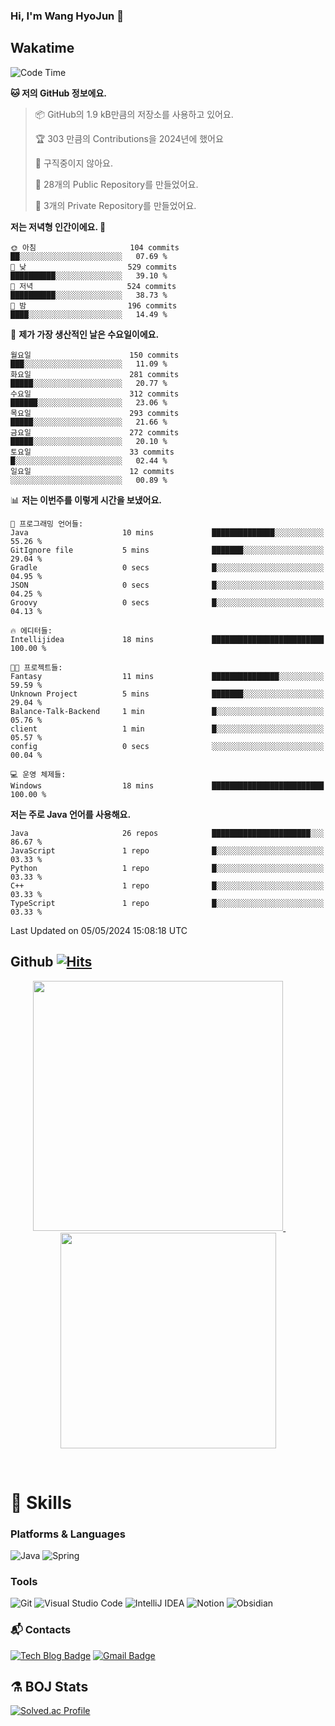 ### Hi, I'm Wang HyoJun 👋

## Wakatime
<!--START_SECTION:waka-->
![Code Time](http://img.shields.io/badge/Code%20Time-199%20hrs%2017%20mins-blue)

**🐱 저의 GitHub 정보에요.** 

> 📦 GitHub의 1.9 kB만큼의 저장소를 사용하고 있어요. 
 > 
> 🏆 303 만큼의 Contributions을 2024년에 했어요
 > 
> 🚫 구직중이지 않아요.
 > 
> 📜 28개의 Public Repository를 만들었어요. 
 > 
> 🔑 3개의 Private Repository를 만들었어요. 
 > 
**저는 저녁형 인간이에요. 🦉** 

```text
🌞 아침                     104 commits         ██░░░░░░░░░░░░░░░░░░░░░░░   07.69 % 
🌆 낮　                     529 commits         ██████████░░░░░░░░░░░░░░░   39.10 % 
🌃 저녁                     524 commits         ██████████░░░░░░░░░░░░░░░   38.73 % 
🌙 밤　                     196 commits         ████░░░░░░░░░░░░░░░░░░░░░   14.49 % 
```
📅 **제가 가장 생산적인 날은 수요일이에요.** 

```text
월요일                      150 commits         ███░░░░░░░░░░░░░░░░░░░░░░   11.09 % 
화요일                      281 commits         █████░░░░░░░░░░░░░░░░░░░░   20.77 % 
수요일                      312 commits         ██████░░░░░░░░░░░░░░░░░░░   23.06 % 
목요일                      293 commits         █████░░░░░░░░░░░░░░░░░░░░   21.66 % 
금요일                      272 commits         █████░░░░░░░░░░░░░░░░░░░░   20.10 % 
토요일                      33 commits          █░░░░░░░░░░░░░░░░░░░░░░░░   02.44 % 
일요일                      12 commits          ░░░░░░░░░░░░░░░░░░░░░░░░░   00.89 % 
```


📊 **저는 이번주를 이렇게 시간을 보냈어요.** 

```text
💬 프로그래밍 언어들: 
Java                     10 mins             ██████████████░░░░░░░░░░░   55.26 % 
GitIgnore file           5 mins              ███████░░░░░░░░░░░░░░░░░░   29.04 % 
Gradle                   0 secs              █░░░░░░░░░░░░░░░░░░░░░░░░   04.95 % 
JSON                     0 secs              █░░░░░░░░░░░░░░░░░░░░░░░░   04.25 % 
Groovy                   0 secs              █░░░░░░░░░░░░░░░░░░░░░░░░   04.13 % 

🔥 에디터들: 
Intellijidea             18 mins             █████████████████████████   100.00 % 

🐱‍💻 프로젝트들: 
Fantasy                  11 mins             ███████████████░░░░░░░░░░   59.59 % 
Unknown Project          5 mins              ███████░░░░░░░░░░░░░░░░░░   29.04 % 
Balance-Talk-Backend     1 min               █░░░░░░░░░░░░░░░░░░░░░░░░   05.76 % 
client                   1 min               █░░░░░░░░░░░░░░░░░░░░░░░░   05.57 % 
config                   0 secs              ░░░░░░░░░░░░░░░░░░░░░░░░░   00.04 % 

💻 운영 체제들: 
Windows                  18 mins             █████████████████████████   100.00 % 
```

**저는 주로 Java 언어를 사용해요.** 

```text
Java                     26 repos            ██████████████████████░░░   86.67 % 
JavaScript               1 repo              █░░░░░░░░░░░░░░░░░░░░░░░░   03.33 % 
Python                   1 repo              █░░░░░░░░░░░░░░░░░░░░░░░░   03.33 % 
C++                      1 repo              █░░░░░░░░░░░░░░░░░░░░░░░░   03.33 % 
TypeScript               1 repo              █░░░░░░░░░░░░░░░░░░░░░░░░   03.33 % 
```




 Last Updated on 05/05/2024 15:08:18 UTC
<!--END_SECTION:waka-->

## Github [![Hits](https://hits.seeyoufarm.com/api/count/incr/badge.svg?url=https%3A%2F%2Fgithub.com%2Fgywns0417%2Fhit-counter&count_bg=%239AEB68&title_bg=%23B1D1F7&icon=&icon_color=%23E7E7E7&title=hits&edge_flat=false)](https://hits.seeyoufarm.com)

<p align="center">
  <a href="https://github.com/gywns0417">
    <img src="https://github-readme-stats.vercel.app/api?username=gywns0417&show_icons=true&theme=catppuccin_latte" width="400" style="max-width:100%;" />
  </a>
  &nbsp;
  &nbsp;
  &nbsp;
  &nbsp;
  <a href="https://github.com/gywns0417">
    <img src="https://github-readme-stats.vercel.app/api/top-langs/?username=gywns0417&layout=compact&show_icons=true&show_owner=true&theme=nord" width="345" style="max-width:100%;"/>
  </a>
</p>

<br>

# 💪 Skills
### Platforms & Languages
![Java](https://img.shields.io/badge/Java-007396.svg?&style=for-the-badge&logo=Java&logoColor=white)
![Spring](https://img.shields.io/badge/Spring-6DB33F.svg?&style=for-the-badge&logo=Spring&logoColor=white)

### Tools
![Git](https://img.shields.io/badge/Git-F05032.svg?&style=for-the-badge&logo=Git&logoColor=white)
![Visual Studio Code](https://img.shields.io/badge/Visual%20Studio%20Code-007ACC.svg?&style=for-the-badge&logo=Visual%20Studio%20Code&logoColor=white)
![IntelliJ IDEA](https://img.shields.io/badge/IntelliJ%20IDEA-000000.svg?&style=for-the-badge&logo=IntelliJ%20IDEA&logoColor=white)
![Notion](https://img.shields.io/badge/Notion-000000.svg?&style=for-the-badge&logo=Notion&logoColor=white)
![Obsidian](https://img.shields.io/badge/Obsidian-7C3AED.svg?&style=for-the-badge&logo=Obsidian&logoColor=white)


### :mailbox_with_mail: Contacts
[![Tech Blog Badge](http://img.shields.io/badge/-Tech%20blog-black?style=flat-square&logo=github&link=https://king-dev.tistory.com/)](https://king.tistory.com/)
[![Gmail Badge](https://img.shields.io/badge/Gmail-d14836?style=flat-square&logo=Gmail&logoColor=white&link=mailto:gywns0417@gmail.com)](mailto:gywns0417@gmail.com)

## ⚗️ BOJ Stats

[![Solved.ac Profile](http://mazassumnida.wtf/api/v2/generate_badge?boj=gywns0417)](https://solved.ac/gywns0417/)
